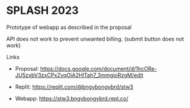 # SPLASH 2023

Prototype of webapp as described in the proposal

API does not work to prevent unwanted billing.
(submit button does not work)

Links

- Proposal: https://docs.google.com/document/d/1hcORe-JU5zxbV3zxCPxZvqOiA2HlTah7_3mmgioRzgM/edit

- Replit: https://replit.com/@bngybongybrd/stw3

- Webapp: https://stw3.bngybongybrd.repl.co/
